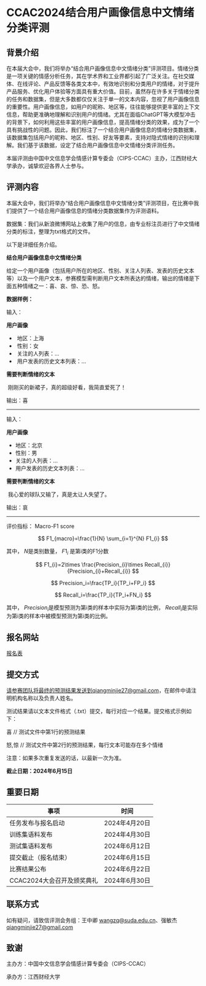 # **CCAC2024结合用户画像信息中文情绪分类评测**

## 背景介绍

在本届大会中，我们将举办“结合用户画像信息中文情绪分类”评测项目。情绪分类是一项关键的情感分析任务，其在学术界和工业界都引起了广泛关注。在社交媒体、在线评论、产品反馈等各类文本中，有效地识别和分类用户的情绪，对于提升产品服务、优化用户体验等方面具有重大价值。目前，虽然存在许多关于情绪分类的任务和数据集，但是大多数都仅仅关注于单一的文本内容，忽视了用户画像信息的重要性。用户画像信息，如用户的昵称、地区等，往往能够提供更丰富的上下文信息，帮助更准确地理解和识别用户的情绪。尤其在面临ChatGPT等大模型冲击的背景下，如何利用这些丰富的用户画像信息，提高情绪分类的效果，成为了一个具有挑战性的问题。因此，我们标注了一个结合用户画像信息的情绪分类数据集，该数据集包括用户的昵称、地区、性别、好友等要素，支持对隐式情绪的识别和理解。我们基于该数据，设定了结合用户画像信息中文情绪分类评测任务。

本届评测由中国中文信息学会情感计算专委会（CIPS-CCAC）主办，江西财经大学承办，诚挚欢迎各界人士参与。



## 评测内容

本届大会中，我们将举办“结合用户画像信息中文情绪分类”评测项目，在比赛中我们提供了一个结合用户画像信息的情绪分类数据集作为评测语料。

数据集：我们从新浪微博网站上收集了用户的信息，由专业标注员进行了中文情绪分类的标注，整理为txt格式的文件。

以下是详细任务介绍。

**结合用户画像信息中文情绪分类**

​	给定一个用户画像（包括用户所在的地区、性别、关注人列表、发表的历史文本等）以及一个用户文本，参赛模型需判断用户文本所表达的情绪，输出的情绪是下面五种情绪之一：喜、哀、惊、恐、怒。



**数据样例：**

输入：

**用户画像**

- ​	地区：上海
- ​	性别：女
- ​	关注的人列表：...
- ​	用户发表的历史文本列表：...

**需要判断情绪的文本**

​	刚刚买的新裙子，真的超级好看，我简直爱死了！

输出：喜

--------------------------------------------------------------------------

输入：

 **用户画像**

- 地区：北京
- 性别：男
- 关注的人列表：...
- 用户发表的历史文本列表：...

**需要判断情绪的文本**

​	我心爱的球队又输了，真是太让人失望了。

输出：哀

--------------------------------------------------------------------------

评价指标： Macro-F1 score

$$
F1_{macro}=\frac{1}{N} \sum_{i=1}^{N} F1_{i}
$$

其中， $N$是类别数量，
$F1_{i}$ 是第i类的F1分数

$$
F1_{i}=2\times \frac{Precision_{i}\times Recall_{i}}{Precision_{i}+Recall_{i}}
$$

$$
Precision_i=\frac{TP_i}{TP_i+FP_i}
$$

$$
Recall_i=\frac{TP_i}{TP_i+FN_i}
$$

其中，
$Precision_i$是模型预测为第i类的样本中实际为第i类的比例，
$Recall_i$是实际为第i类的样本中被模型预测为第i类的比例。



## 报名网站
[报名表](https://docs.qq.com/form/page/DY1BmR1JWUVZneFpB)


## 提交方式
请参赛团队将最终的预测结果发送到qiangminjie27@gmail.com，在邮件中请注明机构名称以及负责人姓名。

测试结果请以文本文件格式（.txt）提交，每行对应一个结果。提交格式示例如下：

喜          // 测试文件中第1行的预测结果

怒,惊       // 测试文件中第2行的预测结果，每行文本可能存在多个情绪

注意：如果多次重复发送的话，以最新一次为准。

**截止日期：2024年6月15日**

## 重要日期

| 事项                       | 时间          |
| -------------------------- | ------------- |
| 任务发布与报名启动         | 2024年4月20日 |
| 训练集语料发布             | 2024年4月30日 |
| 测试集语料发布             | 2024年6月12日 |
| 提交截止（报名结束）       | 2024年6月15日 |
| 比赛结果公布               | 2024年6月22日 |
| CCAC2024大会召开及颁奖典礼 | 2024年6月30日 |



## 联系方式

如有疑问，请致信评测会务组：王中卿 wangzq@suda.edu.cn、强敏杰 qiangminjie27@gmail.com



## 致谢

主办方：中国中文信息学会情感计算专委会（CIPS-CCAC）

承办方：江西财经大学
